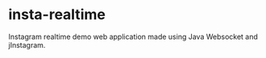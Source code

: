 # insta-realtime

Instagram realtime demo web application made using Java Websocket and jInstagram.
